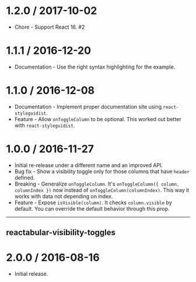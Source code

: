 1.2.0 / 2017-10-02
==================

  * Chore - Support React 16. #2

1.1.1 / 2016-12-20
==================

  * Documentation - Use the right syntax highlighting for the example.

1.1.0 / 2016-12-08
==================

  * Documentation - Implement proper documentation site using `react-styleguidist`.
  * Feature - Allow `onToggleColumn` to be optional. This worked out better with `react-styleguidist`.

1.0.0 / 2016-11-27
==================

  * Initial re-release under a different name and an improved API.
  * Bug fix - Show a visibility toggle only for those columns that have `header` defined.
  * Breaking - Generalize `onToggleColumn`. It's `onToggleColumn({ column, columnIndex })` now instead of `onToggleColumn(columnIndex)`. This way it works with data not depending on index.
  * Feature - Expose `isVisible(column)`. It checks `column.visible` by default. You can override the default behavior through this prop.

---

## reactabular-visibility-toggles

2.0.0 / 2016-08-16
==================

  * Initial release.

